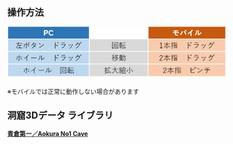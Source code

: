 
## 操作方法

![操作方法](howtouse.png) 

※モバイルでは正常に動作しない場合があります


## 洞窟3Dデータ ライブラリ

<a href = "https://github.com/CaveMapper/CaveViewer/AokuraNo1/index.html" >**青倉第一／Aokura No1 Cave**</a>
